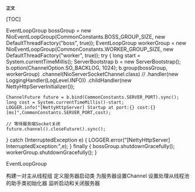 **`正文`**

[TOC]

EventLoopGroup bossGroup = new NioEventLoopGroup(CommonConstants.BOSS_GROUP_SIZE, new DefaultThreadFactory("boss", true));
EventLoopGroup workerGroup = new NioEventLoopGroup(CommonConstants.WORKER_GROUP_SIZE, new DefaultThreadFactory("worker", true));
try {
    long start = System.currentTimeMillis();
    ServerBootstrap b = new ServerBootstrap();
    b.option(ChannelOption.SO_BACKLOG, 1024);
    b.group(bossGroup, workerGroup)
        .channel(NioServerSocketChannel.class)
//             .handler(new LoggingHandler(LogLevel.INFO))
        .childHandler(new NettyHttpServerInitializer());

    ChannelFuture future = b.bind(CommonConstants.SERVER_PORT).sync();
    long cost = System.currentTimeMillis()-start;
    LOGGER.info("[NettyHttpServer] Startup at port:{} cost:{}[ms]",CommonConstants.SERVER_PORT,cost);

    // 等待服务端Socket关闭
    future.channel().closeFuture().sync();
} catch (InterruptedException e) {
    LOGGER.error("[NettyHttpServer] InterruptedException:",e);
} finally {
    bossGroup.shutdownGracefully();
    workerGroup.shutdownGracefully();
}


EventLoopGroup



构建一对主从线程组
定义服务器启动类
为服务器设置Channel
设置处理从线程池的助手类初始化器
监听启动和关闭服务器










